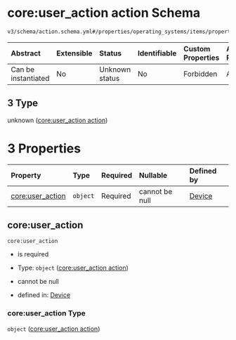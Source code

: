 # core:user_action action Schema

```txt
v3/schema/action.schema.yml#/properties/operating_systems/items/properties/steps/items/properties/actions/items/oneOf/3
```



| Abstract            | Extensible | Status         | Identifiable | Custom Properties | Additional Properties | Access Restrictions | Defined In                                                          |
| :------------------ | :--------- | :------------- | :----------- | :---------------- | :-------------------- | :------------------ | :------------------------------------------------------------------ |
| Can be instantiated | No         | Unknown status | No           | Forbidden         | Allowed               | none                | [device.schema.json*](../device.schema.json "open original schema") |

## 3 Type

unknown ([core:user_action action](device-properties-operating-systems-operating-system-properties-steps-step-properties-group-step-action-oneof-coreuser_action-action.md))

# 3 Properties

| Property                             | Type     | Required | Nullable       | Defined by                                                                                                                                                                                                                                                                                                                                |
| :----------------------------------- | :------- | :------- | :------------- | :---------------------------------------------------------------------------------------------------------------------------------------------------------------------------------------------------------------------------------------------------------------------------------------------------------------------------------------- |
| [core:user_action](#coreuser_action) | `object` | Required | cannot be null | [Device](device-properties-operating-systems-operating-system-properties-steps-step-properties-group-step-action-oneof-coreuser_action-action-properties-coreuser_action-action.md "v3/schema/action.schema.yml#/properties/operating_systems/items/properties/steps/items/properties/actions/items/oneOf/3/properties/core:user_action") |

## core:user_action



`core:user_action`

*   is required

*   Type: `object` ([core:user_action action](device-properties-operating-systems-operating-system-properties-steps-step-properties-group-step-action-oneof-coreuser_action-action-properties-coreuser_action-action.md))

*   cannot be null

*   defined in: [Device](device-properties-operating-systems-operating-system-properties-steps-step-properties-group-step-action-oneof-coreuser_action-action-properties-coreuser_action-action.md "v3/schema/action.schema.yml#/properties/operating_systems/items/properties/steps/items/properties/actions/items/oneOf/3/properties/core:user_action")

### core:user_action Type

`object` ([core:user_action action](device-properties-operating-systems-operating-system-properties-steps-step-properties-group-step-action-oneof-coreuser_action-action-properties-coreuser_action-action.md))
